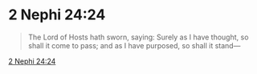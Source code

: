 # 2 Nephi 24:24

> The Lord of Hosts hath sworn, saying: Surely as I have thought, so shall it come to pass; and as I have purposed, so shall it stand—

[2 Nephi 24:24](https://www.churchofjesuschrist.org/study/scriptures/bofm/2-ne/24?lang=eng&id=p24#p24)


